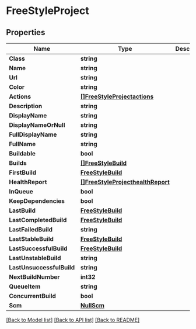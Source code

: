 # FreeStyleProject

## Properties

Name | Type | Description | Notes
------------ | ------------- | ------------- | -------------
**Class** | **string** |  | [optional] 
**Name** | **string** |  | [optional] 
**Url** | **string** |  | [optional] 
**Color** | **string** |  | [optional] 
**Actions** | [**[]FreeStyleProjectactions**](FreeStyleProjectactions.md) |  | [optional] 
**Description** | **string** |  | [optional] 
**DisplayName** | **string** |  | [optional] 
**DisplayNameOrNull** | **string** |  | [optional] 
**FullDisplayName** | **string** |  | [optional] 
**FullName** | **string** |  | [optional] 
**Buildable** | **bool** |  | [optional] 
**Builds** | [**[]FreeStyleBuild**](FreeStyleBuild.md) |  | [optional] 
**FirstBuild** | [**FreeStyleBuild**](FreeStyleBuild.md) |  | [optional] 
**HealthReport** | [**[]FreeStyleProjecthealthReport**](FreeStyleProjecthealthReport.md) |  | [optional] 
**InQueue** | **bool** |  | [optional] 
**KeepDependencies** | **bool** |  | [optional] 
**LastBuild** | [**FreeStyleBuild**](FreeStyleBuild.md) |  | [optional] 
**LastCompletedBuild** | [**FreeStyleBuild**](FreeStyleBuild.md) |  | [optional] 
**LastFailedBuild** | **string** |  | [optional] 
**LastStableBuild** | [**FreeStyleBuild**](FreeStyleBuild.md) |  | [optional] 
**LastSuccessfulBuild** | [**FreeStyleBuild**](FreeStyleBuild.md) |  | [optional] 
**LastUnstableBuild** | **string** |  | [optional] 
**LastUnsuccessfulBuild** | **string** |  | [optional] 
**NextBuildNumber** | **int32** |  | [optional] 
**QueueItem** | **string** |  | [optional] 
**ConcurrentBuild** | **bool** |  | [optional] 
**Scm** | [**NullScm**](NullScm.md) |  | [optional] 

[[Back to Model list]](../README.md#documentation-for-models) [[Back to API list]](../README.md#documentation-for-api-endpoints) [[Back to README]](../README.md)


